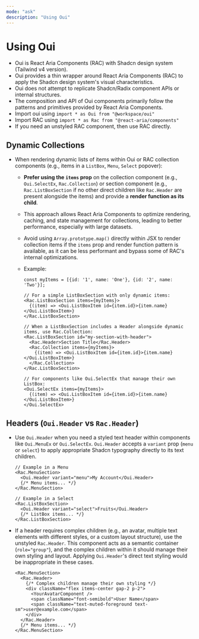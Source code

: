 ```yaml
---
mode: "ask"
description: "Using Oui"
---
```


# Using Oui

- Oui is React Aria Components (RAC) with Shadcn design system (Tailwind v4 version).
- Oui provides a thin wrapper around React Aria Components (RAC) to apply the Shadcn design system's visual characteristics.
- Oui does not attempt to replicate Shadcn/Radix component APIs or internal structures.
- The composition and API of Oui components primarily follow the patterns and primitives provided by React Aria Components.
- Import oui using `import * as Oui from "@workspace/oui"`
- Import RAC using `import * as Rac from "@react-aria/components"`
- If you need an unstyled RAC component, then use RAC directly.

## Dynamic Collections

- When rendering dynamic lists of items within Oui or RAC collection components (e.g., items in a `ListBox`, `Menu`, `Select` popover):

  - **Prefer using the `items` prop** on the collection component (e.g., `Oui.SelectEx`, `Rac.Collection`) or section component (e.g., `Rac.ListBoxSection` if no other direct children like `Rac.Header` are present alongside the items) and provide a **render function as its child**.
  - This approach allows React Aria Components to optimize rendering, caching, and state management for collections, leading to better performance, especially with large datasets.
  - Avoid using `Array.prototype.map()` directly within JSX to render collection items if the `items` prop and render function pattern is available, as it can be less performant and bypass some of RAC's internal optimizations.
  - Example:

    ```tsx
    const myItems = [{id: '1', name: 'One'}, {id: '2', name: 'Two'}];

    // For a simple ListBoxSection with only dynamic items:
    <Rac.ListBoxSection items={myItems}>
      {(item) => <Oui.ListBoxItem id={item.id}>{item.name}</Oui.ListBoxItem>}
    </Rac.ListBoxSection>

    // When a ListBoxSection includes a Header alongside dynamic items, use Rac.Collection:
    <Rac.ListBoxSection id="my-section-with-header">
      <Rac.Header>Section Title</Rac.Header>
      <Rac.Collection items={myItems}>
        {(item) => <Oui.ListBoxItem id={item.id}>{item.name}</Oui.ListBoxItem>}
      </Rac.Collection>
    </Rac.ListBoxSection>

    // For components like Oui.SelectEx that manage their own ListBox:
    <Oui.SelectEx items={myItems}>
      {(item) => <Oui.ListBoxItem id={item.id}>{item.name}</Oui.ListBoxItem>}
    </Oui.SelectEx>
    ```

## Headers (`Oui.Header` vs `Rac.Header`)

- Use `Oui.Header` when you need a styled text header within components like `Oui.MenuEx` or `Oui.SelectEx`. `Oui.Header` accepts a `variant` prop (`menu` or `select`) to apply appropriate Shadcn typography directly to its text children.

  ```tsx
  // Example in a Menu
  <Rac.MenuSection>
    <Oui.Header variant="menu">My Account</Oui.Header>
    {/* Menu items... */}
  </Rac.MenuSection>

  // Example in a Select
  <Rac.ListBoxSection>
    <Oui.Header variant="select">Fruits</Oui.Header>
    {/* ListBox items... */}
  </Rac.ListBoxSection>
  ```

- If a header requires complex children (e.g., an avatar, multiple text elements with different styles, or a custom layout structure), use the unstyled `Rac.Header`. This component acts as a semantic container (`role="group"`), and the complex children within it should manage their own styling and layout. Applying `Oui.Header`'s direct text styling would be inappropriate in these cases.
  ```tsx
  <Rac.MenuSection>
    <Rac.Header>
      {/* Complex children manage their own styling */}
      <div className="flex items-center gap-2 p-2">
        <YourAvatarComponent />
        <span className="font-semibold">User Name</span>
        <span className="text-muted-foreground text-sm">user@example.com</span>
      </div>
    </Rac.Header>
    {/* Menu items... */}
  </Rac.MenuSection>
  ```
